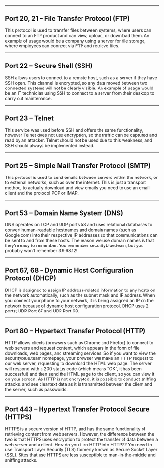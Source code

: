 ----
## Port 20, 21 – File Transfer Protocol (FTP)

This protocol is used to transfer files between systems, where users can connect to an FTP product and can view, upload, or download them. An example of usage would be a company using a server for file storage, where employees can connect via FTP and retrieve files.

----
## Port 22 – Secure Shell (SSH)

SSH allows users to connect to a remote host, such as a server if they have SSH open. This channel is encrypted, so any data moved between two connected systems will not be clearly visible. An example of usage would be an IT technician using SSH to connect to a server from their desktop to carry out maintenance.

---
## Port 23 – Telnet

This service was used before SSH and offers the same functionality, however Telnet does not use encryption, so the traffic can be captured and read by an attacker. Telnet should not be used due to this weakness, and SSH should always be implemented instead.

---
## Port 25 – Simple Mail Transfer Protocol (SMTP)

This protocol is used to send emails between servers within the network, or to external networks, such as over the internet. This is just a transport method, to actually download and view emails you need to use an email client and the protocol POP or IMAP.

---
## Port 53 – Domain Name System (DNS)

DNS operates on TCP and UDP ports 53 and uses relational databases to convert human-readable hostnames and domain names (such as Google.com) into their respective IP addresses so that communications can be sent to and from these hosts. The reason we use domain names is that they’re easy to remember. You remember securityblue.team, but you probably won’t remember 3.9.68.12!

---
## Port 67, 68 – Dynamic Host Configuration Protocol (DHCP)

DHCP is designed to assign IP address-related information to any hosts on the network automatically, such as the subnet mask and IP address. When you connect your phone to your network, it is being assigned an IP on the network because of dynamic host configuration protocol. DHCP uses 2 ports; UDP Port 67 and UDP Port 68.

---
## Port 80 – Hypertext Transfer Protocol (HTTP)

HTTP allows clients (browsers such as Chrome and Firefox) to connect to web servers and request content, which appears in the form of file downloads, web pages, and streaming services. So if you want to view the securityblue.team homepage, your browser will make an HTTP request to our web server, requesting to download the HTML web page. The server will respond with a 200 status code (which means “OK”, it has been successful) and then send the HTML page to the client, so you can view it on your screen. As HTTP is not encrypted, it is possible to conduct sniffing attacks, and see cleartext data as it is transmitted between the client and the server, such as passwords.

---
## Port 443 – Hypertext Transfer Protocol Secure (HTTPS)

HTTPS is a secure version of HTTP, and has the same functionality of retrieving content from web servers. However, the difference between the two is that HTTPS uses encryption to protect the transfer of data between a web server and a client. How do you turn HTTP into HTTPS? You need to use Transport Layer Security (TLS) formerly known as Secure Socket Layer (SSL). Sites that use HTTPS are less susceptible to man-in-the-middle and sniffing attacks.